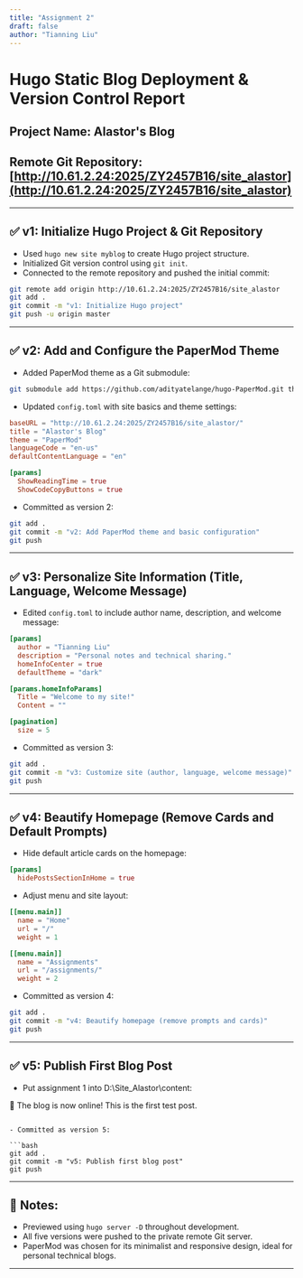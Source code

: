 ```yaml
---
title: "Assignment 2"
draft: false
author: "Tianning Liu"
---
```


# Hugo Static Blog Deployment & Version Control Report

## Project Name: Alastor's Blog  
## Remote Git Repository: [http://10.61.2.24:2025/ZY2457B16/site_alastor](http://10.61.2.24:2025/ZY2457B16/site_alastor)

---

## ✅ v1: Initialize Hugo Project & Git Repository

- Used `hugo new site myblog` to create Hugo project structure.
- Initialized Git version control using `git init`.
- Connected to the remote repository and pushed the initial commit:

```bash
git remote add origin http://10.61.2.24:2025/ZY2457B16/site_alastor
git add .
git commit -m "v1: Initialize Hugo project"
git push -u origin master
```

---

## ✅ v2: Add and Configure the PaperMod Theme

- Added PaperMod theme as a Git submodule:

```bash
git submodule add https://github.com/adityatelange/hugo-PaperMod.git themes/PaperMod
```

- Updated `config.toml` with site basics and theme settings:

```toml
baseURL = "http://10.61.2.24:2025/ZY2457B16/site_alastor/"
title = "Alastor's Blog"
theme = "PaperMod"
languageCode = "en-us"
defaultContentLanguage = "en"

[params]
  ShowReadingTime = true
  ShowCodeCopyButtons = true
```

- Committed as version 2:

```bash
git add .
git commit -m "v2: Add PaperMod theme and basic configuration"
git push
```

---

## ✅ v3: Personalize Site Information (Title, Language, Welcome Message)

- Edited `config.toml` to include author name, description, and welcome message:

```toml
[params]
  author = "Tianning Liu"
  description = "Personal notes and technical sharing."
  homeInfoCenter = true
  defaultTheme = "dark"

[params.homeInfoParams]
  Title = "Welcome to my site!"
  Content = ""

[pagination]
  size = 5
```

- Committed as version 3:

```bash
git add .
git commit -m "v3: Customize site (author, language, welcome message)"
git push
```

---

## ✅ v4: Beautify Homepage (Remove Cards and Default Prompts)

- Hide default article cards on the homepage:

```toml
[params]
  hidePostsSectionInHome = true
```

- Adjust menu and site layout:

```toml
[[menu.main]]
  name = "Home"
  url = "/"
  weight = 1

[[menu.main]]
  name = "Assignments"
  url = "/assignments/"
  weight = 2
```

- Committed as version 4:

```bash
git add .
git commit -m "v4: Beautify homepage (remove prompts and cards)"
git push
```

---

## ✅ v5: Publish First Blog Post

- Put assignment 1 into D:\Site_Alastor\content:

🎉 The blog is now online!
This is the first test post.
```

- Committed as version 5:

```bash
git add .
git commit -m "v5: Publish first blog post"
git push
```

---

## 📌 Notes:

- Previewed using `hugo server -D` throughout development.
- All five versions were pushed to the private remote Git server.
- PaperMod was chosen for its minimalist and responsive design, ideal for personal technical blogs.

---
